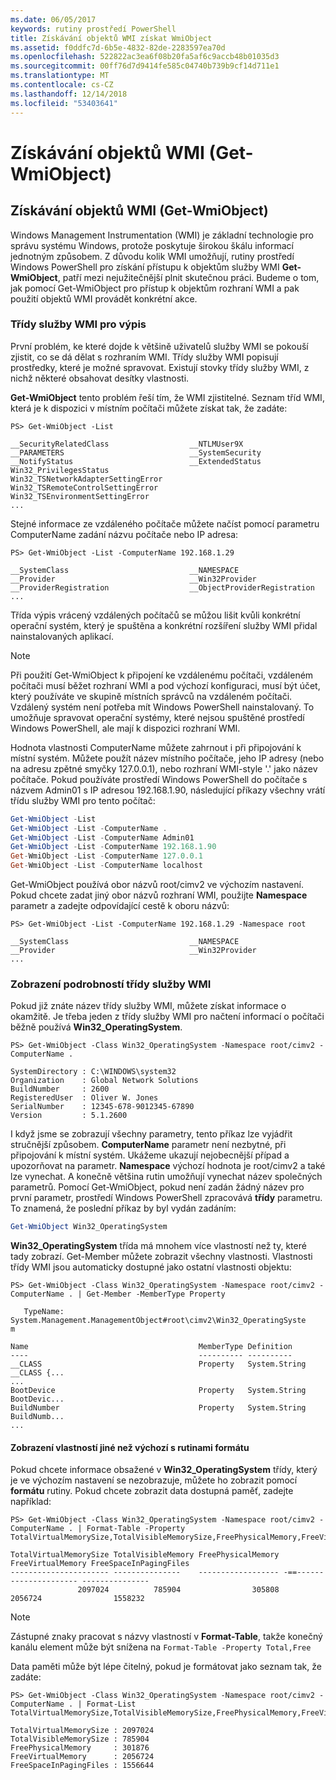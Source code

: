 ```yaml
---
ms.date: 06/05/2017
keywords: rutiny prostředí PowerShell
title: Získávání objektů WMI získat WmiObject
ms.assetid: f0ddfc7d-6b5e-4832-82de-2283597ea70d
ms.openlocfilehash: 522822ac3ea6f08b20fa5af6c9accb48b01035d3
ms.sourcegitcommit: 00ff76d7d9414fe585c04740b739b9cf14d711e1
ms.translationtype: MT
ms.contentlocale: cs-CZ
ms.lasthandoff: 12/14/2018
ms.locfileid: "53403641"
---
```

# <a name="getting-wmi-objects-get-wmiobject"></a>Získávání objektů WMI (Get-WmiObject)

## <a name="getting-wmi-objects-get-wmiobject"></a>Získávání objektů WMI (Get-WmiObject)

Windows Management Instrumentation (WMI) je základní technologie pro správu systému Windows, protože poskytuje širokou škálu informací jednotným způsobem. Z důvodu kolik WMI umožňují, rutiny prostředí Windows PowerShell pro získání přístupu k objektům služby WMI **Get-WmiObject**, patří mezi nejužitečnější plnit skutečnou práci. Budeme o tom, jak pomocí Get-WmiObject pro přístup k objektům rozhraní WMI a pak použití objektů WMI provádět konkrétní akce.

### <a name="listing-wmi-classes"></a>Třídy služby WMI pro výpis

První problém, ke které dojde k většině uživatelů služby WMI se pokouší zjistit, co se dá dělat s rozhraním WMI. Třídy služby WMI popisují prostředky, které je možné spravovat. Existují stovky třídy služby WMI, z nichž některé obsahovat desítky vlastnosti.

**Get-WmiObject** tento problém řeší tím, že WMI zjistitelné. Seznam tříd WMI, která je k dispozici v místním počítači můžete získat tak, že zadáte:

```
PS> Get-WmiObject -List

__SecurityRelatedClass                  __NTLMUser9X
__PARAMETERS                            __SystemSecurity
__NotifyStatus                          __ExtendedStatus
Win32_PrivilegesStatus                  Win32_TSNetworkAdapterSettingError
Win32_TSRemoteControlSettingError       Win32_TSEnvironmentSettingError
...
```

Stejné informace ze vzdáleného počítače můžete načíst pomocí parametru ComputerName zadání názvu počítače nebo IP adresa:

```
PS> Get-WmiObject -List -ComputerName 192.168.1.29

__SystemClass                           __NAMESPACE
__Provider                              __Win32Provider
__ProviderRegistration                  __ObjectProviderRegistration
...
```

Třída výpis vrácený vzdálených počítačů se můžou lišit kvůli konkrétní operační systém, který je spuštěna a konkrétní rozšíření služby WMI přidal nainstalovaných aplikací.

> [!NOTE]
> Při použití Get-WmiObject k připojení ke vzdálenému počítači, vzdáleném počítači musí běžet rozhraní WMI a pod výchozí konfiguraci, musí být účet, který používáte ve skupině místních správců na vzdáleném počítači. Vzdálený systém není potřeba mít Windows PowerShell nainstalovaný. To umožňuje spravovat operační systémy, které nejsou spuštěné prostředí Windows PowerShell, ale mají k dispozici rozhraní WMI.

Hodnota vlastnosti ComputerName můžete zahrnout i při připojování k místní systém. Můžete použít název místního počítače, jeho IP adresy (nebo na adresu zpětné smyčky 127.0.0.1), nebo rozhraní WMI-style '.' jako název počítače. Pokud používáte prostředí Windows PowerShell do počítače s názvem Admin01 s IP adresou 192.168.1.90, následující příkazy všechny vrátí třídu služby WMI pro tento počítač:

```powershell
Get-WmiObject -List
Get-WmiObject -List -ComputerName .
Get-WmiObject -List -ComputerName Admin01
Get-WmiObject -List -ComputerName 192.168.1.90
Get-WmiObject -List -ComputerName 127.0.0.1
Get-WmiObject -List -ComputerName localhost
```

Get-WmiObject používá obor názvů root/cimv2 ve výchozím nastavení. Pokud chcete zadat jiný obor názvů rozhraní WMI, použijte **Namespace** parametr a zadejte odpovídající cestě k oboru názvů:

```
PS> Get-WmiObject -List -ComputerName 192.168.1.29 -Namespace root

__SystemClass                           __NAMESPACE
__Provider                              __Win32Provider
...
```

### <a name="displaying-wmi-class-details"></a>Zobrazení podrobností třídy služby WMI

Pokud již znáte název třídy služby WMI, můžete získat informace o okamžitě. Je třeba jeden z třídy služby WMI pro načtení informací o počítači běžně používá **Win32_OperatingSystem**.

```
PS> Get-WmiObject -Class Win32_OperatingSystem -Namespace root/cimv2 -ComputerName .

SystemDirectory : C:\WINDOWS\system32
Organization    : Global Network Solutions
BuildNumber     : 2600
RegisteredUser  : Oliver W. Jones
SerialNumber    : 12345-678-9012345-67890
Version         : 5.1.2600
```

I když jsme se zobrazují všechny parametry, tento příkaz lze vyjádřit stručnější způsobem. **ComputerName** parametr není nezbytné, při připojování k místní systém. Ukážeme ukazují nejobecnější případ a upozorňovat na parametr. **Namespace** výchozí hodnota je root/cimv2 a také lze vynechat. A konečně většina rutin umožňují vynechat název společných parametrů. Pomocí Get-WmiObject, pokud není zadán žádný název pro první parametr, prostředí Windows PowerShell zpracovává **třídy** parametru. To znamená, že poslední příkaz by byl vydán zadáním:

```powershell
Get-WmiObject Win32_OperatingSystem
```

**Win32_OperatingSystem** třída má mnohem více vlastností než ty, které tady zobrazí. Get-Member můžete zobrazit všechny vlastnosti. Vlastnosti třídy WMI jsou automaticky dostupné jako ostatní vlastnosti objektu:

```
PS> Get-WmiObject -Class Win32_OperatingSystem -Namespace root/cimv2 -ComputerName . | Get-Member -MemberType Property

   TypeName: System.Management.ManagementObject#root\cimv2\Win32_OperatingSyste
m

Name                                      MemberType Definition
----                                      ---------- ----------
__CLASS                                   Property   System.String __CLASS {...
...
BootDevice                                Property   System.String BootDevic...
BuildNumber                               Property   System.String BuildNumb...
...
```

#### <a name="displaying-non-default-properties-with-format-cmdlets"></a>Zobrazení vlastností jiné než výchozí s rutinami formátu

Pokud chcete informace obsažené v **Win32_OperatingSystem** třídy, který je ve výchozím nastavení se nezobrazuje, můžete ho zobrazit pomocí **formátu** rutiny. Pokud chcete zobrazit data dostupná paměť, zadejte například:

```
PS> Get-WmiObject -Class Win32_OperatingSystem -Namespace root/cimv2 -ComputerName . | Format-Table -Property TotalVirtualMemorySize,TotalVisibleMemorySize,FreePhysicalMemory,FreeVirtualMemory,FreeSpaceInPagingFiles

TotalVirtualMemorySize TotalVisibleMemory FreePhysicalMemory FreeVirtualMemory FreeSpaceInPagingFiles
---------------------- ---------------    ------------------ -==--------------------- ---------------
               2097024          785904                305808           2056724                1558232
```

> [!NOTE]
> Zástupné znaky pracovat s názvy vlastností v **Format-Table**, takže konečný kanálu element může být snížena na `Format-Table -Property Total,Free`

Data paměti může být lépe čitelný, pokud je formátovat jako seznam tak, že zadáte:

```
PS> Get-WmiObject -Class Win32_OperatingSystem -Namespace root/cimv2 -ComputerName . | Format-List TotalVirtualMemorySize,TotalVisibleMemorySize,FreePhysicalMemory,FreeVirtualMemory,FreeSpaceInPagingFiles

TotalVirtualMemorySize : 2097024
TotalVisibleMemorySize : 785904
FreePhysicalMemory     : 301876
FreeVirtualMemory      : 2056724
FreeSpaceInPagingFiles : 1556644
```
